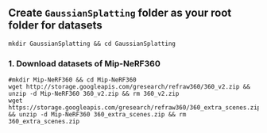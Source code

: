 ## Create `GaussianSplatting` folder as your root folder for datasets
```shell
mkdir GaussianSplatting && cd GaussianSplatting
```

### 1. Download datasets of Mip-NeRF360  
```shell
#mkdir Mip-NeRF360 && cd Mip-NeRF360
wget http://storage.googleapis.com/gresearch/refraw360/360_v2.zip && unzip -d Mip-NeRF360 360_v2.zip && rm 360_v2.zip
wget https://storage.googleapis.com/gresearch/refraw360/360_extra_scenes.zip && unzip -d Mip-NeRF360 360_extra_scenes.zip && rm 360_extra_scenes.zip 
```
